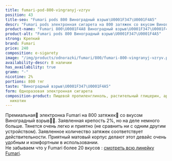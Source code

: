 ```yaml
---
title: fumari-pod-800-vingranyj-vzryv
position: 43
title-seo: "Fumari pods 800 Виноградный взрыв\U0001F347\U0001F4A5"
descr: "Fumari pods электронная сигарета на 800 затяжек со вкусом Виноградный взрыв\U0001F347\U0001F4A5"
product-name: "Fumari 800\U0001F4A8 Виноградный взрыв\U0001F347\U0001F4A5"
product-alt: "Fumari pods 800 Виноградный взрыв\U0001F347\U0001F4A5"
strong: Крепкий
brand: Fumari
price: 240
composition: e-sigarety
image: "/img/products/odnorazki/fumari/800/fumari-800-vingranyj-vzryv.png"
availability-descr: В наличии
has_availability: true
gramm: "-"
nicotine: 2%
portions: 800 тяг
taste: "Виноградный взрыв\U0001F347\U0001F4A5"
form: Одноразовая электронная сигарета
composition-product: Пищевой пропиленгликоль, растительный глицерин, ароматизатор,
  никотин
---
```


Премиальная🥇 электронка Fumari на 800 затяжек💨 со вкусом Виноградный взрыв🍇💥. Заявленная крепость 2%, но на деле немного больше. Тянется очень легко и приятно (не сравнить ни с одним другим устройством). Заявленное количество затяжек соответствует действительности. Приятный матовый корпус делают этот девайс очень удобным и комфортным в использовании.<br>
Не забываем что у Fumari более 20 вкусов : [смотреть всю линейку Fumari](/fumari).